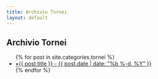 ```yaml
---
title: Archivio Tornei
layout: default
---
```

<!doctype html>
<section class="newsCat-section">
   <h1 class="newsCat-title" data-aos="fade-zoom-in">Archivio Tornei</h1>
   <div class="newsCat-div">
       <ul class="newsCat-ul">
            {% for post in site.categories.tornei %}
            <li class="newsCat-li">
               <a class="newsCat-a" href="{{ post.url }}">•{{ post.title }} - {{ post.date | date: "%b %-d, %Y" }}</a>
            </li>
            {% endfor %}
       </ul>
       </div>
<section>
